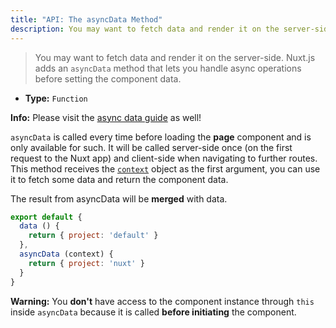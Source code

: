 ```yaml
---
title: "API: The asyncData Method"
description: You may want to fetch data and render it on the server-side. Nuxt.js adds an `asyncData` method that lets you handle async operations before setting the component data.
---
```


> You may want to fetch data and render it on the server-side. Nuxt.js adds an `asyncData` method that lets you handle async operations before setting the component data.

- **Type:** `Function`

<div class="Alert Alert--nuxt-green">

<b>Info:</b> Please visit the [async data guide](/guide/async-data) as well!

</div>

`asyncData` is called every time before loading the **page** component and is only available for such.
It will be called server-side once (on the first request to the Nuxt app) and client-side when navigating to further routes. 
This method receives the [`context`](/api/context) object as the first argument, you can use it to fetch some data and return the component data.


The result from asyncData will be **merged** with data.

```js
export default {
  data () {
    return { project: 'default' }
  },
  asyncData (context) {
    return { project: 'nuxt' }
  }
}
```

<div class="Alert Alert--orange">

<b>Warning:</b> You **don't** have access to the component instance through `this` inside `asyncData` because it is called **before initiating** the component.

</div>
